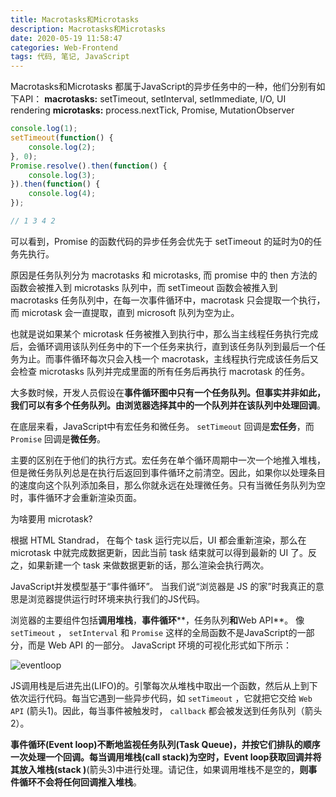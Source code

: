 ```yaml
---
title: Macrotasks和Microtasks
description: Macrotasks和Microtasks
date: 2020-05-19 11:58:47
categories: Web-Frontend
tags: 代码, 笔记, JavaScript
---
```


Macrotasks和Microtasks 都属于JavaScript的异步任务中的一种，他们分别有如下API：
**macrotasks:** setTimeout, setInterval, setImmediate, I/O, UI rendering
**microtasks:** process.nextTick, Promise, MutationObserver

<!-- more -->

``` javascript
console.log(1);
setTimeout(function() {
    console.log(2);
}, 0);
Promise.resolve().then(function() {
    console.log(3);
}).then(function() {
    console.log(4);
});

// 1 3 4 2
```

可以看到，Promise 的函数代码的异步任务会优先于 setTimeout 的延时为0的任务先执行。

原因是任务队列分为 macrotasks 和 microtasks, 而 promise 中的 then 方法的函数会被推入到 microtasks 队列中，而 setTimeout 函数会被推入到macrotasks 任务队列中，在每一次事件循环中，macrotask 只会提取一个执行，而 microtask 会一直提取，直到 microsoft 队列为空为止。

也就是说如果某个 microtask 任务被推入到执行中，那么当主线程任务执行完成后，会循环调用该队列任务中的下一个任务来执行，直到该任务队列到最后一个任务为止。而事件循环每次只会入栈一个 macrotask，主线程执行完成该任务后又会检查 microtasks 队列并完成里面的所有任务后再执行 macrotask 的任务。

大多数时候，开发人员假设在**事件循环<event loop>**图中只有一个任务队列。但事实并非如此，我们可以有多个任务队列。由浏览器选择其中的一个队列并在该队列中**处理回调<callbacks>**。

在底层来看，JavaScript中有宏任务和微任务。 `setTimeout` 回调是**宏任务**，而 `Promise` 回调是**微任务**。

主要的区别在于他们的执行方式。宏任务在单个循环周期中一次一个地推入堆栈，但是微任务队列总是在执行后返回到事件循环之前清空。因此，如果你以处理条目的速度向这个队列添加条目，那么你就永远在处理微任务。只有当微任务队列为空时，事件循环才会重新渲染页面。

为啥要用 microtask? 

根据 HTML Standrad， 在每个 task 运行完以后，UI 都会重新渲染，那么在 microtask 中就完成数据更新，因此当前 task 结束就可以得到最新的 UI 了。反之，如果新建一个 task 来做数据更新的话，那么渲染会执行两次。

JavaScript并发模型基于“事件循环”。 当我们说“浏览器是 JS 的家”时我真正的意思是浏览器提供运行时环境来执行我们的JS代码。

浏览器的主要组件包括**调用堆栈**，**事件循环****，任务队列**和**Web API**。 像 `setTimeout` ， `setInterval` 和 `Promise` 这样的全局函数不是JavaScript的一部分，而是 Web API 的一部分。 JavaScript 环境的可视化形式如下所示：

![eventloop](articles\assets\eventloop.png)

JS调用栈是后进先出(LIFO)的。引擎每次从堆栈中取出一个函数，然后从上到下依次运行代码。每当它遇到一些异步代码，如 `setTimeout` ，它就把它交给 `Web API` (箭头1)。因此，每当事件被触发时， `callback` 都会被发送到任务队列（箭头2）。

**事件循环(Event loop)**不断地监视任务队列(Task Queue)，并按它们排队的顺序一次处理一个回调。每当**调用堆栈(call stack)**为空时，**Event loop**获取回调并将其放入**堆栈(stack )**(箭头3)中进行处理。请记住，如果调用堆栈不是空的，**则事件循环不会将任何回调推入堆栈**。
